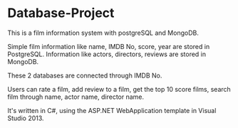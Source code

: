 Database-Project
================
This is a film information system with postgreSQL and MongoDB.

Simple film information like name, IMDB No, score, year are stored in PostgreSQL.
Information like actors, directors, reviews are stored in MongoDB.

These 2 databases are connected through IMDB No.

Users can rate a film, add review to a film, get the top 10 score films, search film through name, actor name, director name.

It's written in C#, using the ASP.NET WebApplication template in Visual Studio 2013.
